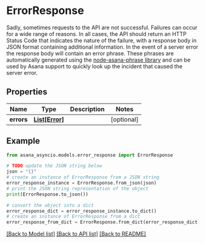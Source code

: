 # ErrorResponse

Sadly, sometimes requests to the API are not successful. Failures can occur for a wide range of reasons. In all cases, the API should return an HTTP Status Code that indicates the nature of the failure, with a response body in JSON format containing additional information.   In the event of a server error the response body will contain an error phrase. These phrases are automatically generated using the [node-asana-phrase library](https://github.com/Asana/node-asana-phrase) and can be used by Asana support to quickly look up the incident that caused the server error.

## Properties

Name | Type | Description | Notes
------------ | ------------- | ------------- | -------------
**errors** | [**List[Error]**](Error.md) |  | [optional] 

## Example

```python
from asana_asyncio.models.error_response import ErrorResponse

# TODO update the JSON string below
json = "{}"
# create an instance of ErrorResponse from a JSON string
error_response_instance = ErrorResponse.from_json(json)
# print the JSON string representation of the object
print(ErrorResponse.to_json())

# convert the object into a dict
error_response_dict = error_response_instance.to_dict()
# create an instance of ErrorResponse from a dict
error_response_from_dict = ErrorResponse.from_dict(error_response_dict)
```
[[Back to Model list]](../README.md#documentation-for-models) [[Back to API list]](../README.md#documentation-for-api-endpoints) [[Back to README]](../README.md)


